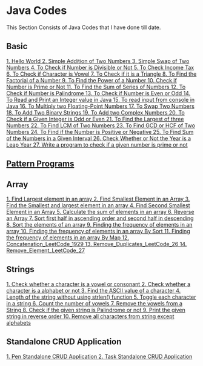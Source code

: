 # Java Codes

This Section Consists of Java Codes that I have done till date.


## Basic 
<a href="https://github.com/NilayPawale/Core-Java/blob/30ea52b60544b7ddd5590efd9bf11e39860113d5/Code/Basic/Hello_World.java">1. Hello World </a>
<a href="https://github.com/NilayPawale/Core-Java/blob/30ea52b60544b7ddd5590efd9bf11e39860113d5/Code/Basic/Simple_Add.java">2. Simple Addition of Two Numbers </a>
<a href="https://github.com/NilayPawale/Core-Java/blob/30ea52b60544b7ddd5590efd9bf11e39860113d5/Code/Basic/Simple_Swap.java">3. Simple Swap of Two Numbers </a>
<a href="https://github.com/NilayPawale/Core-Java/blob/30ea52b60544b7ddd5590efd9bf11e39860113d5/Code/Basic/Divisibility.java">4. To Check if Number is Divisible or Not </a>
<a href="https://github.com/NilayPawale/Core-Java/blob/30ea52b60544b7ddd5590efd9bf11e39860113d5/Code/Basic/Basic_Income.java">5. To Check Income Tax </a>
<a href="https://github.com/NilayPawale/Core-Java/blob/30ea52b60544b7ddd5590efd9bf11e39860113d5/Code/Basic/Vowel.java">6. To Check if Character is Vowel </a>
<a href="https://github.com/NilayPawale/Core-Java/blob/30ea52b60544b7ddd5590efd9bf11e39860113d5/Code/Basic/Basic_Triangle.java">7. To Check if it is a Triangle </a>
<a href="https://github.com/NilayPawale/Core-Java/blob/30ea52b60544b7ddd5590efd9bf11e39860113d5/Code/Basic/Factorial.java">8. To Find the Factorial of a Number </a>
<a href="https://github.com/NilayPawale/Core-Java/blob/30ea52b60544b7ddd5590efd9bf11e39860113d5/Code/Basic/Power.java">9. To Find the Power of a Number </a>
<a href="https://github.com/NilayPawale/Core-Java/blob/30ea52b60544b7ddd5590efd9bf11e39860113d5/Code/Basic/Check_Prime_or_Not.java">10. Check if Number is Prime or Not </a>
<a href="https://github.com/NilayPawale/Core-Java/blob/30ea52b60544b7ddd5590efd9bf11e39860113d5/Code/Basic/Sum_of_Series.java">11. To Find the Sum of Series of Numbers </a>
<a href="https://github.com/NilayPawale/Core-Java/blob/30ea52b60544b7ddd5590efd9bf11e39860113d5/Code/Basic/Palindrome.java">12. To Check if Number is Palindrome </a>
<a href="https://github.com/NilayPawale/Core-Java/blob/30ea52b60544b7ddd5590efd9bf11e39860113d5/Code/Basic/Simple_Swap.java">13. To Check if Number is Even or Odd </a>
<a href="https://github.com/NilayPawale/Core-Java/blob/30ea52b60544b7ddd5590efd9bf11e39860113d5/Code/Basic/G_P1_Read_Number.java">14. To Read and Print an Integer value in Java </a>
<a href="https://github.com/NilayPawale/Core-Java/blob/30ea52b60544b7ddd5590efd9bf11e39860113d5/Code/Basic/G_P2_Input_from_Console.java">15. To read input from console in Java </a>
<a href="https://github.com/NilayPawale/Core-Java/blob/30ea52b60544b7ddd5590efd9bf11e39860113d5/Code/Basic/G_P3_Multiply_Float.java">16. To Multiply two Floating-Point Numbers </a>
<a href="https://github.com/NilayPawale/Core-Java/blob/30ea52b60544b7ddd5590efd9bf11e39860113d5/Code/Basic/G_P4_Swap.java">17. To Swap Two Numbers </a>
<a href="https://github.com/NilayPawale/Core-Java/blob/30ea52b60544b7ddd5590efd9bf11e39860113d5/Code/Basic/G_P5_Add_Binary_Strings.java">18. To Add Two Binary Strings </a>
<a href="https://github.com/NilayPawale/Core-Java/blob/30ea52b60544b7ddd5590efd9bf11e39860113d5/Code/Basic/G_P6_Add_Complex_Numbers.java">19. To Add two Complex Numbers </a>
<a href="https://github.com/NilayPawale/Core-Java/blob/30ea52b60544b7ddd5590efd9bf11e39860113d5/Code/Basic/G_P7_Even_Odd.java">20. To Check if a Given Integer is Odd or Even </a>
<a href="https://github.com/NilayPawale/Core-Java/blob/30ea52b60544b7ddd5590efd9bf11e39860113d5/Code/Basic/G_P8_Largest_Number.java">21. To Find the Largest of three Numbers </a>
<a href="https://github.com/NilayPawale/Core-Java/blob/30ea52b60544b7ddd5590efd9bf11e39860113d5/Code/Basic/G_P9_LCM.java">22. To Find LCM of Two Numbers </a>
<a href="https://github.com/NilayPawale/Core-Java/blob/30ea52b60544b7ddd5590efd9bf11e39860113d5/Code/Basic/G_PP10_GCD.java">23. To Find GCD or HCF of Two Numbers </a>
<a href="https://github.com/NilayPawale/Core-Java/blob/30ea52b60544b7ddd5590efd9bf11e39860113d5/Code/Basic/P1_Positive_Negative.java">24. To Find if the Number is Positive or Negative </a>
<a href="https://github.com/NilayPawale/Core-Java/blob/30ea52b60544b7ddd5590efd9bf11e39860113d5/Code/Basic/P2_Sum_of_Numbers_in_Interval.java">25. To Find Sum of the Numbers in a Given Interval </a>
<a href="https://github.com/NilayPawale/Core-Java/blob/30ea52b60544b7ddd5590efd9bf11e39860113d5/Code/Basic/P3_Leap_Year.java">26. Check Whether or Not the Year is a Leap Year </a>
<a href="https://github.com/NilayPawale/Core-Java/blob/30ea52b60544b7ddd5590efd9bf11e39860113d5/Code/Basic/P4_Prime_Number.java">27. Write a program to check if a given number is prime or not </a>

## <a href="https://github.com/NilayPawale/Core-Java/blob/30ea52b60544b7ddd5590efd9bf11e39860113d5/Code/Pattern%20Problems/README.md">Pattern Programs </a>


## Array
<a href="https://github.com/NilayPawale/Core-Java/blob/30ea52b60544b7ddd5590efd9bf11e39860113d5/Code/Array/P1_Largest_Element.java">1. Find Largest element in an array </a>
<a href="https://github.com/NilayPawale/Core-Java/blob/30ea52b60544b7ddd5590efd9bf11e39860113d5/Code/Array/P2_Smallest_Element.java">2. Find Smallest Element in an Array </a>
<a href="https://github.com/NilayPawale/Core-Java/blob/30ea52b60544b7ddd5590efd9bf11e39860113d5/Code/Array/P3_Smallest_Largest.java">3. Find the Smallest and largest element in an array </a>
<a href="https://github.com/NilayPawale/Core-Java/blob/30ea52b60544b7ddd5590efd9bf11e39860113d5/Code/Array/P4_Second_Smallest.java">4. Find Second Smallest Element in an Array </a>
<a href="https://github.com/NilayPawale/Core-Java/blob/30ea52b60544b7ddd5590efd9bf11e39860113d5/Code/Array/P5_Sum_Of_Elements.java">5. Calculate the sum of elements in an array </a>
<a href="https://github.com/NilayPawale/Core-Java/blob/30ea52b60544b7ddd5590efd9bf11e39860113d5/Code/Array/P6_Reverse_Array.java">6. Reverse an Array </a>
<a href="https://github.com/NilayPawale/Core-Java/blob/30ea52b60544b7ddd5590efd9bf11e39860113d5/Code/Array/P7_Sort_Ascending_Descending.java">7. Sort first half in ascending order and second half in descending </a>
<a href="https://github.com/NilayPawale/Core-Java/blob/30ea52b60544b7ddd5590efd9bf11e39860113d5/Code/Array/P8_Sort_Array.java">8. Sort the elements of an array </a>
<a href="https://github.com/NilayPawale/Core-Java/blob/30ea52b60544b7ddd5590efd9bf11e39860113d5/Code/Array/P9_Frequency_of_Elements_Basic.java">9. Finding the frequency of elements in an array </a>
<a href="https://github.com/NilayPawale/Core-Java/blob/30ea52b60544b7ddd5590efd9bf11e39860113d5/Code/Array/P9_Frequency_of_Elements_Sort.java">10. Finding the frequency of elements in an array By Sort </a>
<a href="https://github.com/NilayPawale/Core-Java/blob/30ea52b60544b7ddd5590efd9bf11e39860113d5/Code/Array/P9_Frequency_of_Elements_Map.java">11. Finding the frequency of elements in an array By Map </a>
<a href="https://github.com/NilayPawale/Core-Java/blob/30ea52b60544b7ddd5590efd9bf11e39860113d5/Code/Array/Concatenation_1929.java">12. Concatenation_LeetCode_1929 </a>
<a href="https://github.com/NilayPawale/Core-Java/blob/30ea52b60544b7ddd5590efd9bf11e39860113d5/Code/Array/Remove_Duplicates_26.java">13. Remove_Duplicates_LeetCode_26 </a>
<a href="https://github.com/NilayPawale/Core-Java/blob/30ea52b60544b7ddd5590efd9bf11e39860113d5/Code/Array/Remove_Element_27.java">14. Remove_Element_LeetCode_27 </a>

## Strings
<a href="https://github.com/NilayPawale/Core-Java/blob/30ea52b60544b7ddd5590efd9bf11e39860113d5/Code/Strings/P1_Vowel_Consonant.java">1. Check whether a character is a vowel or consonant </a>
<a href="https://github.com/NilayPawale/Core-Java/blob/30ea52b60544b7ddd5590efd9bf11e39860113d5/Code/Strings/P2_Check_Alphabet.java">2. Check whether a character is a alphabet or not </a>
<a href="">3. Find the ASCII value of a character </a>
<a href="https://github.com/NilayPawale/Core-Java/blob/30ea52b60544b7ddd5590efd9bf11e39860113d5/Code/Strings/P3_Length.java">4. Length of the string without using strlen() function </a>
<a href="">5. Toggle each character in a string </a>
<a href="https://github.com/NilayPawale/Core-Java/blob/30ea52b60544b7ddd5590efd9bf11e39860113d5/Code/Strings/P4_Vowels_in_String.java">6. Count the number of vowels </a>
<a href="https://github.com/NilayPawale/Core-Java/blob/30ea52b60544b7ddd5590efd9bf11e39860113d5/Code/Strings/P5_Remove_Vowels.java">7. Remove the vowels from a String </a>
<a href="https://github.com/NilayPawale/Core-Java/blob/30ea52b60544b7ddd5590efd9bf11e39860113d5/Code/Strings/P6_String_Palindrome.java">8. Check if the given string is Palindrome or not </a>
<a href="https://github.com/NilayPawale/Core-Java/blob/30ea52b60544b7ddd5590efd9bf11e39860113d5/Code/Strings/P7_Reverse_String.java">9. Print the given string in reverse order </a>
<a href="https://github.com/NilayPawale/Core-Java/blob/30ea52b60544b7ddd5590efd9bf11e39860113d5/Code/Strings/P8_Remove_Special_Characters.java">10. Remove all characters from string except alphabets </a>


## Standalone CRUD Application
<a href="https://github.com/NilayPawale/Core-Java/blob/869eed4d1cb61b58f26e1e7c4d2b3df250584e8f/Standalone%20CRUD%20Applications/Pen_Standalone/README.md">1. Pen Standalone CRUD Application </a>
<a href="">2. Task Standalone CRUD Application </a>